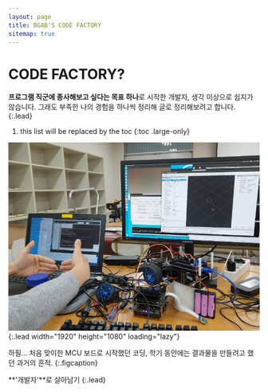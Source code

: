 ```yaml
---
layout: page
title: BGAB'S CODE FACTORY
sitemap: true
---
```


<!--author-->

# CODE FACTORY?

**프로그램 직군에 종사해보고 싶다는 목표 하나**로 시작한 개발자, 생각 이상으로 쉽지가 않습니다.
그래도 부족한 나의 경험을 하나씩 정리해 글로 정리해보려고 합니다.
{:.lead}

1. this list will be replaced by the toc
{:toc .large-only}

![Screenshot](assets/img/blog/about_first_image.png){:.lead width="1920" height="1080" loading="lazy"}

하필... 처음 맞이한 MCU 보드로 시작했던 코딩, 학기 동안에는 결과물을 만들려고 했던 과거의 흔적.
{:.figcaption}

**'개발자'**로 살아남기
{:.lead}
